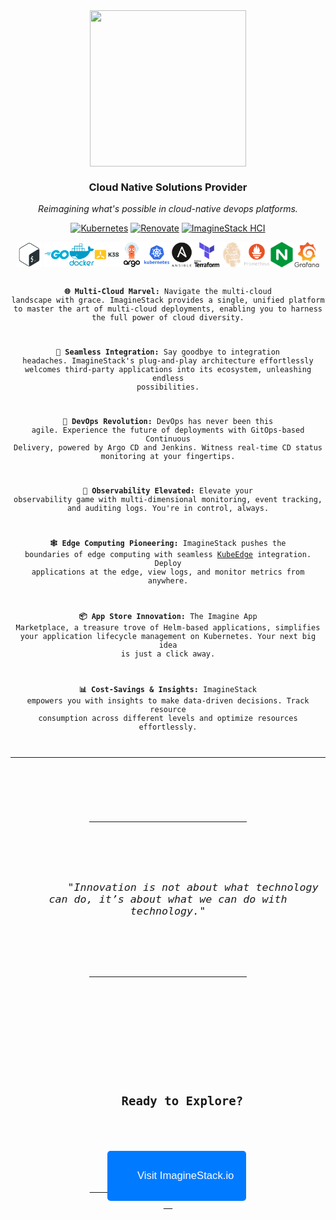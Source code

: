 <div align="center">

<img src="https://avatars.githubusercontent.com/u/133197904?v=4" align="center" width="250px" height="250px"/>

### Cloud Native Solutions Provider
<p align="center">
    <i>Reimagining what's possible in cloud-native devops platforms.</i>
</p>

</div>

<div align="center">

[![Kubernetes](https://img.shields.io/badge/v1.26-blue?style=for-the-badge&logo=kubernetes&logoColor=white)](https://k3s.io/)
[![Renovate](https://img.shields.io/github/actions/workflow/status/onedr0p/home-ops/renovate.yaml?branch=main&label=&logo=renovatebot&style=for-the-badge&color=blue)](https://github.com/onedr0p/home-ops/actions/workflows/renovate.yaml)
[![ImagineStack HCI](https://img.shields.io/uptimerobot/status/m793494864-dfc695db066960233ac70f45?color=brightgreeen&label=ImagineStack&style=for-the-badge&logo=v&logoColor=white)](https://uptimerobot.com)


</div>

<div align="center"> 
<code><img src="https://raw.githubusercontent.com/devicons/devicon/master/icons/bash/bash-original.svg" alt="bash" width="40" height="40"/></code>
<code><img src="https://raw.githubusercontent.com/devicons/devicon/master/icons/go/go-original-wordmark.svg" alt="golang" width="40" height="40"/></code><code><img src="https://raw.githubusercontent.com/devicons/devicon/master/icons/docker/docker-plain-wordmark.svg" alt="docker" width="40" height="40"/><code><img src="https://raw.githubusercontent.com/devicons/devicon/master/icons/k3s/k3s-original-wordmark.svg" alt="k3s" width="40" height="40"/></code><code><img src="https://raw.githubusercontent.com/devicons/devicon/master/icons/argocd/argocd-original-wordmark.svg" alt="argo" width="40" height="40"/></code><code><img src="https://raw.githubusercontent.com/devicons/devicon/master/icons/kubernetes/kubernetes-plain-wordmark.svg" alt="k8s" width="40" height="40"/></code><code><img src="https://raw.githubusercontent.com/devicons/devicon/master/icons/ansible/ansible-original-wordmark.svg" alt="ansible" width="40" height="40"/></code><code><img src="https://raw.githubusercontent.com/devicons/devicon/master/icons/terraform/terraform-original-wordmark.svg" alt="terraform" width="40" height="40"/></code><code><img src="https://raw.githubusercontent.com/devicons/devicon/master/icons/jenkins/jenkins-plain.svg" alt="jenkins" width="40" height="40"/></code><code><img src="https://raw.githubusercontent.com/devicons/devicon/master/icons/prometheus/prometheus-original-wordmark.svg" alt="prometheus" width="40" height="40"/></code><code><img src="https://raw.githubusercontent.com/devicons/devicon/master/icons/nginx/nginx-original.svg" alt="nginx" width="40" height="40"/></code><code><img src="https://raw.githubusercontent.com/devicons/devicon/master/icons/grafana/grafana-original-wordmark.svg" alt="graphql" width="40" height="40"/></code>


**🌐 Multi-Cloud Marvel:** Navigate the multi-cloud landscape with grace. ImagineStack provides a single, unified platform to master the art of multi-cloud deployments, enabling you to harness the full power of cloud diversity.

**🚀 Seamless Integration:** Say goodbye to integration headaches. ImagineStack's plug-and-play architecture effortlessly welcomes third-party applications into its ecosystem, unleashing endless possibilities.

**🤖 DevOps Revolution:** DevOps has never been this agile. Experience the future of deployments with GitOps-based Continuous Delivery, powered by Argo CD and Jenkins. Witness real-time CD status monitoring at your fingertips.

**🌟 Observability Elevated:** Elevate your observability game with multi-dimensional monitoring, event tracking, and auditing logs. You're in control, always.

**🕸 Edge Computing Pioneering:** ImagineStack pushes the boundaries of edge computing with seamless [KubeEdge](https://kubeedge.io/en/) integration. Deploy applications at the edge, view logs, and monitor metrics from anywhere.

**📦 App Store Innovation:** The Imagine App Marketplace, a treasure trove of Helm-based applications, simplifies your application lifecycle management on Kubernetes. Your next big idea is just a click away.

**📊 Cost-Savings & Insights:** ImagineStack empowers you with insights to make data-driven decisions. Track resource consumption across different levels and optimize resources effortlessly.

---
<br>
<div align="center">
    <hr style="width:50%;">
    <p style="font-size: 1.4em;">
        <em>
        "Innovation is not about what technology can do, it’s about what we can do with technology."
        </em>
    </p>
    <hr style="width:50%;">
</div>

<br>

<div align="center">
  <h3 style="font-size: 1.6em;">
    Ready to Explore?
  </h3>
  <a href="https://imaginestack.io/">
    <button style="background-color: #007bff; color: white; padding: 10px 20px; border: none; border-radius: 5px; cursor: pointer; font-size: 1.4em;">
      Visit ImagineStack.io
    </button>
  </a>
</div>

